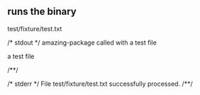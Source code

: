 ## runs the binary
test/fixture/test.txt

/* stdout */
amazing-package called with a test file

a test file

/**/

/* stderr */
File test/fixture/test.txt successfully processed.
/**/